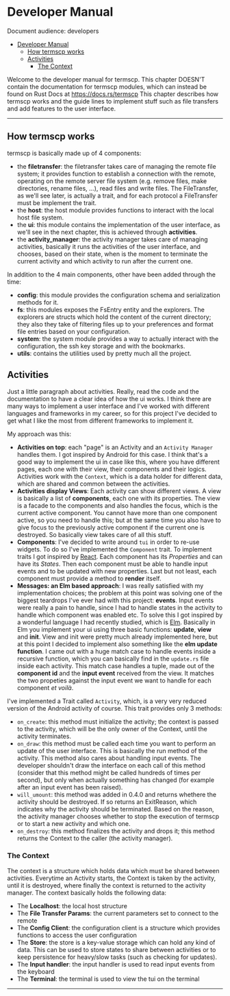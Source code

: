 # Developer Manual

Document audience: developers

- [Developer Manual](#developer-manual)
  - [How termscp works](#how-termscp-works)
  - [Activities](#activities)
    - [The Context](#the-context)

Welcome to the developer manual for termscp. This chapter DOESN'T contain the documentation for termscp modules, which can instead be found on Rust Docs at <https://docs.rs/termscp>
This chapter describes how termscp works and the guide lines to implement stuff such as file transfers and add features to the user interface.

---

## How termscp works

termscp is basically made up of 4 components:

- the **filetransfer**: the filetransfer takes care of managing the remote file system; it provides function to establish a connection with the remote, operating on the remote server file system (e.g. remove files, make directories, rename files, ...), read files and write files. The FileTransfer, as we'll see later, is actually a trait, and for each protocol a FileTransfer must be implement the trait.
- the **host**: the host module provides functions to interact with the local host file system.
- the **ui**: this module contains the implementation of the user interface, as we'll see in the next chapter, this is achieved through **activities**.
- the **activity_manager**: the activity manager takes care of managing activities, basically it runs the activities of the user interface, and chooses, based on their state, when is the moment to terminate the current activity and which activity to run after the current one.

In addition to the 4 main components, other have been added through the time:

- **config**: this module provides the configuration schema and serialization methods for it.
- **fs**: this modules exposes the FsEntry entity and the explorers. The explorers are structs which hold the content of the current directory; they also they take of filtering files up to your preferences and format file entries based on your configuration.
- **system**: the system module provides a way to actually interact with the configuration, the ssh key storage and with the bookmarks.
- **utils**: contains the utilities used by pretty much all the project.

## Activities

Just a little paragraph about activities. Really, read the code and the documentation to have a clear idea of how the ui works.
I think there are many ways to implement a user interface and I've worked with different languages and frameworks in my career, so for this project I've decided to get what I like the most from different frameworks to implement it.

My approach was this:

- **Activities on top**: each "page" is an Activity and an `Activity Manager` handles them. I got inspired by Android for this case. I think that's a good way to implement the ui in case like this, where you have different pages, each one with their view, their components and their logics. Activities work with the `Context`, which is a data holder for different data, which are shared and common between the activities.
- **Activities display Views**: Each activity can show different views. A view is basically a list of **components**, each one with its properties. The view is a facade to the components and also handles the focus, which is the current active component. You cannot have more than one component active, so you need to handle this; but at the same time you also have to give focus to the previously active component if the current one is destroyed. So basically view takes care of all this stuff.
- **Components**: I've decided to write around `tui` in order to re-use widgets. To do so I've implemented the `Component` trait. To implement traits I got inspired by [React](https://reactjs.org/). Each component has its *Properties* and can have its *States*. Then each component must be able to handle input events and to be updated with new properties. Last but not least, each component must provide a method to **render** itself.
- **Messages: an Elm based approach**: I was really satisfied with my implementation choices; the problem at this point was solving one of the biggest teardrops I've ever had with this project: **events**. Input events were really a pain to handle, since I had to handle states in the activity to handle which component was enabled etc. To solve this I got inspired by a wonderful language I had recently studied, which is [Elm](https://elm-lang.org/). Basically in Elm you implement your ui using three basic functions: **update**, **view** and **init**. View and init were pretty much already implemented here, but at this point I decided to implement also something like the **elm update function**. I came out with a huge match case to handle events inside a recursive function, which you can basically find in the `update.rs` file inside each activity. This match case handles a tuple, made out of the **component id** and the **input event** received from the view. It matches the two propeties against the input event we want to handle for each component *et voilà*.

I've implemented a Trait called `Activity`, which, is a very very reduced version of the Android activity of course.
This trait provides only 3 methods:

- `on_create`: this method must initialize the activity; the context is passed to the activity, which will be the only owner of the Context, until the activity terminates.
- `on_draw`: this method must be called each time you want to perform an update of the user interface. This is basically the run method of the activity. This method also cares about handling input events. The developer shouldn't draw the interface on each call of this method (consider that this method might be called hundreds of times per second), but only when actually something has changed (for example after an input event has been raised).
- `will_umount`: this method was added in 0.4.0 and returns whethere the activity should be destroyed. If so returns an ExitReason, which indicates why the activity should be terminated. Based on the reason, the activity manager chooses whether to stop the execution of termscp or to start a new activity and which one.
- `on_destroy`: this method finalizes the activity and drops it; this method returns the Context to the caller (the activity manager).

### The Context

The context is a structure which holds data which must be shared between activities. Everytime an Activity starts, the Context is taken by the activity, until it is destroyed, where finally the context is returned to the activity manager.
The context basically holds the following data:

- The **Localhost**: the local host structure
- The **File Transfer Params**: the current parameters set to connect to the remote
- The **Config Client**: the configuration client is a structure which provides functions to access the user configuration
- The **Store**: the store is a key-value storage which can hold any kind of data. This can be used to store states to share between activities or to keep persistence for heavy/slow tasks (such as checking for updates).
- The **Input handler**: the input handler is used to read input events from the keyboard
- The **Terminal**: the terminal is used to view the tui on the terminal

---

